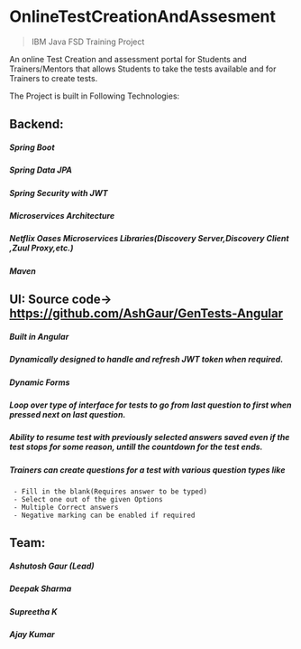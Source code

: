 # OnlineTestCreationAndAssesment
>IBM Java FSD Training Project

An online Test Creation and assessment portal for Students and Trainers/Mentors that allows Students to take the tests available and for Trainers to create tests. 

The Project is built in Following Technologies:
## Backend:
##### Spring Boot
##### Spring Data JPA
##### Spring Security with JWT
##### Microservices Architecture
##### Netflix Oases Microservices Libraries(Discovery Server,Discovery Client ,Zuul Proxy,etc.)
##### Maven

## UI: Source code-> https://github.com/AshGaur/GenTests-Angular
##### Built in Angular
##### Dynamically designed to handle and refresh JWT token when required. 
##### Dynamic Forms
##### Loop over type of interface for tests to go from last question to first when pressed next on last question.
##### Ability to resume test with previously selected answers saved even if the test stops for some reason, untill the countdown for the test ends.
##### Trainers can create questions for a test with various question types like 
     - Fill in the blank(Requires answer to be typed)
     - Select one out of the given Options
     - Multiple Correct answers
     - Negative marking can be enabled if required

## Team:
##### Ashutosh Gaur (Lead)
##### Deepak Sharma
##### Supreetha K
##### Ajay Kumar
